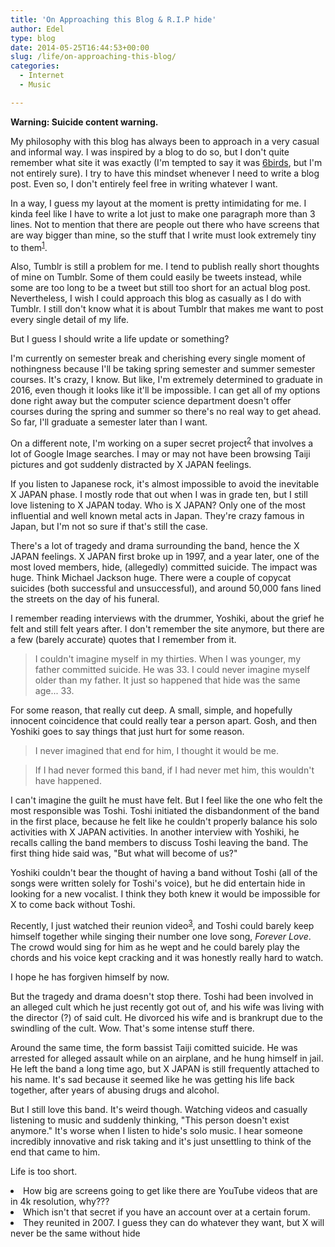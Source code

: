 ```yaml
---
title: 'On Approaching this Blog & R.I.P hide'
author: Edel
type: blog
date: 2014-05-25T16:44:53+00:00
slug: /life/on-approaching-this-blog/
categories:
  - Internet
  - Music

---
```

**Warning: Suicide content warning.**

My philosophy with this blog has always been to approach in a very casual and informal way. I was inspired by a blog to do so, but I don't quite remember what site it was exactly (I'm tempted to say it was [6birds][1], but I'm not entirely sure). I try to have this mindset whenever I need to write a blog post. Even so, I don't entirely feel free in writing whatever I want.

In a way, I guess my layout at the moment is pretty intimidating for me. I kinda feel like I have to write a lot just to make one paragraph more than 3 lines. Not to mention that there are people out there who have screens that are way bigger than mine, so the stuff that I write must look extremely tiny to them<sup class="footnote"><a href="#foot_ajs-fn-id_1-786" id="back_ajs-fn-id_1-786">1</a></sup>.

Also, Tumblr is still a problem for me. I tend to publish really short thoughts of mine on Tumblr. Some of them could easily be tweets instead, while some are too long to be a tweet but still too short for an actual blog post. Nevertheless, I wish I could approach this blog as casually as I do with Tumblr. I still don't know what it is about Tumblr that makes me want to post every single detail of my life.

But I guess I should write a life update or something?

I'm currently on semester break and cherishing every single moment of nothingness because I'll be taking spring semester and summer semester courses. It's crazy, I know. But like, I'm extremely determined to graduate in 2016, even though it looks like it'll be impossible. I can get all of my options done right away but the computer science department doesn't offer courses during the spring and summer so there's no real way to get ahead. So far, I'll graduate a semester later than I want.

On a different note, I'm working on a super secret project<sup class="footnote"><a href="#foot_ajs-fn-id_2-786" id="back_ajs-fn-id_2-786">2</a></sup> that involves a lot of Google Image searches. I may or may not have been browsing Taiji pictures and got suddenly distracted by X JAPAN feelings.

If you listen to Japanese rock, it's almost impossible to avoid the inevitable X JAPAN phase. I mostly rode that out when I was in grade ten, but I still love listening to X JAPAN today. Who is X JAPAN? Only one of the most influential and well known metal acts in Japan. They're crazy famous in Japan, but I'm not so sure if that's still the case.

There's a lot of tragedy and drama surrounding the band, hence the X JAPAN feelings. X JAPAN first broke up in 1997, and a year later, one of the most loved members, hide, (allegedly) committed suicide. The impact was huge. Think Michael Jackson huge. There were a couple of copycat suicides (both successful and unsuccessful), and around 50,000 fans lined the streets on the day of his funeral.

I remember reading interviews with the drummer, Yoshiki, about the grief he felt and still felt years after. I don't remember the site anymore, but there are a few (barely accurate) quotes that I remember from it. 

> I couldn't imagine myself in my thirties. When I was younger, my father committed suicide. He was 33. I could never imagine myself older than my father. It just so happened that hide was the same age... 33.

For some reason, that really cut deep. A small, simple, and hopefully innocent coincidence that could really tear a person apart. Gosh, and then Yoshiki goes to say things that just hurt for some reason.

> I never imagined that end for him, I thought it would be me.

> If I had never formed this band, if I had never met him, this wouldn't have happened.

I can't imagine the guilt he must have felt. But I feel like the one who felt the most responsible was Toshi. Toshi initiated the disbandonment of the band in the first place, because he felt like he couldn't properly balance his solo activities with X JAPAN activities. In another interview with Yoshiki, he recalls calling the band members to discuss Toshi leaving the band. The first thing hide said was, "But what will become of us?"

Yoshiki couldn't bear the thought of having a band without Toshi (all of the songs were written solely for Toshi's voice), but he did entertain hide in looking for a new vocalist. I think they both knew it would be impossible for X to come back without Toshi.

Recently, I just watched their reunion video<sup class="footnote"><a href="#foot_ajs-fn-id_3-786" id="back_ajs-fn-id_3-786">3</a></sup>, and Toshi could barely keep himself together while singing their number one love song, _Forever Love_. The crowd would sing for him as he wept and he could barely play the chords and his voice kept cracking and it was honestly really hard to watch.

I hope he has forgiven himself by now.

But the tragedy and drama doesn't stop there. Toshi had been involved in an alleged cult which he just recently got out of, and his wife was living with the director (?) of said cult. He divorced his wife and is brankrupt due to the swindling of the cult. Wow. That's some intense stuff there.

Around the same time, the form bassist Taiji comitted suicide. He was arrested for alleged assault while on an airplane, and he hung himself in jail. He left the band a long time ago, but X JAPAN is still frequently attached to his name. It's sad because it seemed like he was getting his life back together, after years of abusing drugs and alcohol.

But I still love this band. It's weird though. Watching videos and casually listening to music and suddenly thinking, "This person doesn't exist anymore." It's worse when I listen to hide's solo music. I hear someone incredibly innovative and risk taking and it's just unsettling to think of the end that came to him.

Life is too short.


  <li>
    <a id="foot_ajs-fn-id_1-786"></a>How big are screens going to get like there are YouTube videos that are in 4k resolution, why???&nbsp;&nbsp;<a class="ajs-back-link" href="#back_ajs-fn-id_1-786"></a>
  </li>
  <li>
    <a id="foot_ajs-fn-id_2-786"></a>Which isn't that secret if you have an account over at a certain forum.&nbsp;&nbsp;<a class="ajs-back-link" href="#back_ajs-fn-id_2-786"></a>
  </li>
  <li>
    <a id="foot_ajs-fn-id_3-786"></a>They reunited in 2007. I guess they can do whatever they want, but X will never be the same without hide&nbsp;&nbsp;<a class="ajs-back-link" href="#back_ajs-fn-id_3-786"></a>
  </li>


<div id="ajs-fn-id_1-786" style="display:none;margin:0;" class="ajs-footnote-popup">
  <div>
    How big are screens going to get like there are YouTube videos that are in 4k resolution, why???
  </div>
</div>

<div id="ajs-fn-id_2-786" style="display:none;margin:0;" class="ajs-footnote-popup">
  <div>
    Which isn't that secret if you have an account over at a certain forum.
  </div>
</div>

<div id="ajs-fn-id_3-786" style="display:none;margin:0;" class="ajs-footnote-popup">
  <div>
    They reunited in 2007. I guess they can do whatever they want, but X will never be the same without hide
  </div>
</div>

 [1]: http://6birds.net